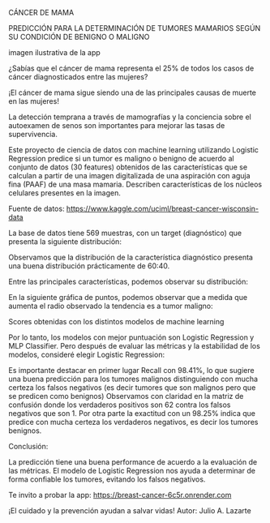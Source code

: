 CÁNCER DE MAMA

PREDICCIÓN PARA LA DETERMINACIÓN DE TUMORES MAMARIOS SEGÚN SU CONDICIÓN DE BENIGNO O MALIGNO

imagen ilustrativa de la app

¿Sabías que el cáncer de mama representa el 25% de todos
los casos de cáncer diagnosticados entre las mujeres?


¡El cáncer de mama sigue siendo una de las
principales causas de muerte en las mujeres!


La detección temprana a través de mamografías y la conciencia sobre el autoexamen de senos son
importantes para mejorar las tasas de supervivencia.



Este proyecto de ciencia de datos con machine learning utilizando Logistic Regression predice si un tumor es maligno o benigno de acuerdo al conjunto de datos (30 features) obtenidos de las características que se calculan a partir de una imagen digitalizada de una aspiración con aguja fina (PAAF) de una masa mamaria. Describen características de los núcleos celulares presentes en la imagen.


Fuente de datos:
https://www.kaggle.com/uciml/breast-cancer-wisconsin-data

La base de datos tiene 569 muestras, con un target (diagnóstico) que presenta la siguiente distribución:



Observamos que la distribución de la característica diagnóstico presenta una buena distribución prácticamente de 60:40.


Entre las principales características, podemos observar su distribución:











En la siguiente gráfica de puntos, podemos observar que a medida que aumenta el radio observado la tendencia es a tumor maligno:






Scores obtenidas con los distintos modelos de machine learning




Por lo tanto, los modelos con mejor puntuación son Logistic Regression y MLP Classifier. Pero después de evaluar las métricas y la estabilidad de los modelos, consideré elegir Logistic Regression:





Es importante destacar en primer lugar Recall con 98.41%, lo que sugiere una buena predicción para los tumores malignos distinguiendo con mucha certeza los falsos negativos (es decir tumores que son malignos pero que se predicen como benignos) Observamos con claridad en la matriz de confusión donde los verdaderos positivos son 62 contra los falsos negativos que son 1. Por otra parte la exactitud con un 98.25% indica que predice con mucha certeza los verdaderos negativos, es decir los tumores benignos.


Conclusión: 

La predicción tiene una buena performance de acuerdo a la evaluación de las métricas. El modelo de Logistic Regression nos ayuda a determinar de forma confiable los tumores, evitando los falsos negativos.

Te invito a probar la app:
https://breast-cancer-6c5r.onrender.com



¡El cuidado y la prevención ayudan a salvar vidas!
Autor: Julio A. Lazarte
